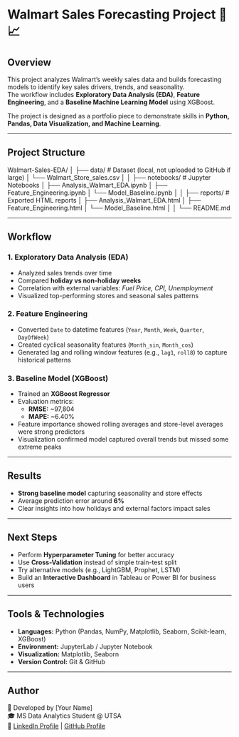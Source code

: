 # Walmart Sales Forecasting Project 🛒📈

## Overview
This project analyzes Walmart’s weekly sales data and builds forecasting models to identify key sales drivers, trends, and seasonality.  
The workflow includes **Exploratory Data Analysis (EDA)**, **Feature Engineering**, and a **Baseline Machine Learning Model** using XGBoost.  

The project is designed as a portfolio piece to demonstrate skills in **Python, Pandas, Data Visualization, and Machine Learning**.

---

## Project Structure
Walmart-Sales-EDA/
│
├── data/ # Dataset (local, not uploaded to GitHub if large)
│ └── Walmart_Store_sales.csv
│
│
├── notebooks/ # Jupyter Notebooks
│ ├── Analysis_Walmart_EDA.ipynb
│ ├── Feature_Engineering.ipynb
│ └── Model_Baseline.ipynb
│
│
├── reports/ # Exported HTML reports
│ ├── Analysis_Walmart_EDA.html
│ ├── Feature_Engineering.html
│ └── Model_Baseline.html
│
│
└── README.md


---

## Workflow
### 1. Exploratory Data Analysis (EDA)
- Analyzed sales trends over time  
- Compared **holiday vs non-holiday weeks**  
- Correlation with external variables: *Fuel Price, CPI, Unemployment*  
- Visualized top-performing stores and seasonal sales patterns  

### 2. Feature Engineering
- Converted `Date` to datetime features (`Year`, `Month`, `Week`, `Quarter`, `DayOfWeek`)  
- Created cyclical seasonality features (`Month_sin`, `Month_cos`)  
- Generated lag and rolling window features (e.g., `lag1`, `roll8`) to capture historical patterns  

### 3. Baseline Model (XGBoost)
- Trained an **XGBoost Regressor**  
- Evaluation metrics:
  - **RMSE:** ~97,804  
  - **MAPE:** ~6.40%  
- Feature importance showed rolling averages and store-level averages were strong predictors  
- Visualization confirmed model captured overall trends but missed some extreme peaks  

---

## Results
- **Strong baseline model** capturing seasonality and store effects  
- Average prediction error around **6%**  
- Clear insights into how holidays and external factors impact sales  

---

## Next Steps
- Perform **Hyperparameter Tuning** for better accuracy  
- Use **Cross-Validation** instead of simple train-test split  
- Try alternative models (e.g., LightGBM, Prophet, LSTM)  
- Build an **Interactive Dashboard** in Tableau or Power BI for business users  

---

## Tools & Technologies
- **Languages:** Python (Pandas, NumPy, Matplotlib, Seaborn, Scikit-learn, XGBoost)  
- **Environment:** JupyterLab / Jupyter Notebook  
- **Visualization:** Matplotlib, Seaborn  
- **Version Control:** Git & GitHub  

---

## Author
👤 Developed by [Your Name]  
🎓 MS Data Analytics Student @ UTSA  
🔗 [LinkedIn Profile](https://www.linkedin.com) | [GitHub Profile](https://github.com/yourusername)  

